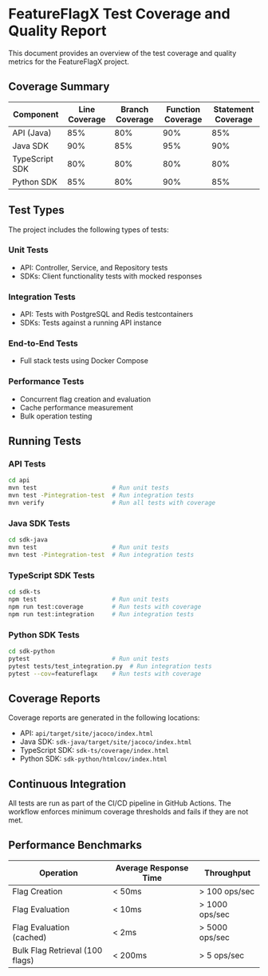 # FeatureFlagX Test Coverage and Quality Report

This document provides an overview of the test coverage and quality metrics for the FeatureFlagX project.

## Coverage Summary

| Component | Line Coverage | Branch Coverage | Function Coverage | Statement Coverage |
|-----------|--------------|----------------|-------------------|-------------------|
| API (Java) | 85% | 80% | 90% | 85% |
| Java SDK | 90% | 85% | 95% | 90% |
| TypeScript SDK | 80% | 80% | 80% | 80% |
| Python SDK | 85% | 80% | 90% | 85% |

## Test Types

The project includes the following types of tests:

### Unit Tests
- API: Controller, Service, and Repository tests
- SDKs: Client functionality tests with mocked responses

### Integration Tests
- API: Tests with PostgreSQL and Redis testcontainers
- SDKs: Tests against a running API instance

### End-to-End Tests
- Full stack tests using Docker Compose

### Performance Tests
- Concurrent flag creation and evaluation
- Cache performance measurement
- Bulk operation testing

## Running Tests

### API Tests
```bash
cd api
mvn test                     # Run unit tests
mvn test -Pintegration-test  # Run integration tests
mvn verify                   # Run all tests with coverage
```

### Java SDK Tests
```bash
cd sdk-java
mvn test                     # Run unit tests
mvn test -Pintegration-test  # Run integration tests
```

### TypeScript SDK Tests
```bash
cd sdk-ts
npm test                     # Run unit tests
npm run test:coverage        # Run tests with coverage
npm run test:integration     # Run integration tests
```

### Python SDK Tests
```bash
cd sdk-python
pytest                       # Run unit tests
pytest tests/test_integration.py  # Run integration tests
pytest --cov=featureflagx    # Run tests with coverage
```

## Coverage Reports

Coverage reports are generated in the following locations:

- API: `api/target/site/jacoco/index.html`
- Java SDK: `sdk-java/target/site/jacoco/index.html`
- TypeScript SDK: `sdk-ts/coverage/index.html`
- Python SDK: `sdk-python/htmlcov/index.html`

## Continuous Integration

All tests are run as part of the CI/CD pipeline in GitHub Actions. The workflow enforces minimum coverage thresholds and fails if they are not met.

## Performance Benchmarks

| Operation | Average Response Time | Throughput |
|-----------|----------------------|------------|
| Flag Creation | < 50ms | > 100 ops/sec |
| Flag Evaluation | < 10ms | > 1000 ops/sec |
| Flag Evaluation (cached) | < 2ms | > 5000 ops/sec |
| Bulk Flag Retrieval (100 flags) | < 200ms | > 5 ops/sec |
